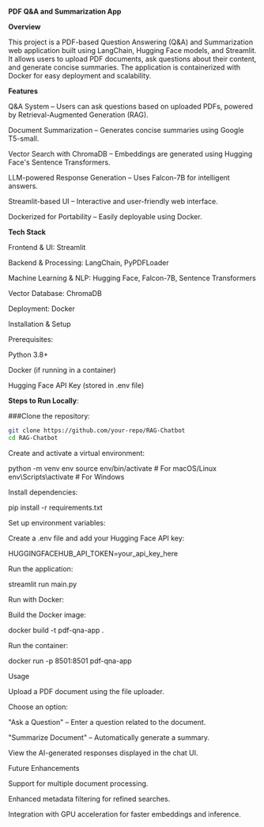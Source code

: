 **PDF Q&A and Summarization App**

**Overview**

This project is a PDF-based Question Answering (Q&A) and Summarization web application built using LangChain, Hugging Face models, and Streamlit. It allows users to upload PDF documents, ask questions about their content, and generate concise summaries. The application is containerized with Docker for easy deployment and scalability.

**Features**

Q&A System – Users can ask questions based on uploaded PDFs, powered by Retrieval-Augmented Generation (RAG).

Document Summarization – Generates concise summaries using Google T5-small.

Vector Search with ChromaDB – Embeddings are generated using Hugging Face's Sentence Transformers.

LLM-powered Response Generation – Uses Falcon-7B for intelligent answers.

Streamlit-based UI – Interactive and user-friendly web interface.

Dockerized for Portability – Easily deployable using Docker.

**Tech Stack**

Frontend & UI: Streamlit

Backend & Processing: LangChain, PyPDFLoader

Machine Learning & NLP: Hugging Face, Falcon-7B, Sentence Transformers

Vector Database: ChromaDB

Deployment: Docker

Installation & Setup

Prerequisites:

Python 3.8+

Docker (if running in a container)

Hugging Face API Key (stored in .env file)

**Steps to Run Locally**:

###Clone the repository:
```bash
git clone https://github.com/your-repo/RAG-Chatbot
cd RAG-Chatbot
```
Create and activate a virtual environment:

python -m venv env
source env/bin/activate   # For macOS/Linux
env\Scripts\activate      # For Windows

Install dependencies:

pip install -r requirements.txt

Set up environment variables:

Create a .env file and add your Hugging Face API key:

HUGGINGFACEHUB_API_TOKEN=your_api_key_here

Run the application:

streamlit run main.py

Run with Docker:

Build the Docker image:

docker build -t pdf-qna-app .

Run the container:

docker run -p 8501:8501 pdf-qna-app

Usage

Upload a PDF document using the file uploader.

Choose an option:

"Ask a Question" – Enter a question related to the document.

"Summarize Document" – Automatically generate a summary.

View the AI-generated responses displayed in the chat UI.

Future Enhancements

Support for multiple document processing.

Enhanced metadata filtering for refined searches.

Integration with GPU acceleration for faster embeddings and inference.
